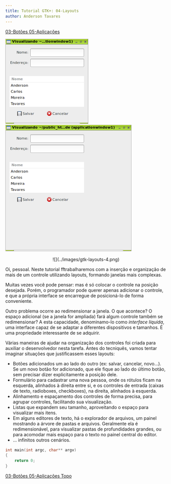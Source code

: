 ```yaml
---
title: Tutorial GTK+: 04-Layouts
author: Anderson Tavares
---
```


<div class="tutlinks">
  <span class="linkesquerdo"><a href=
    "2015-02-07-tut-gtk-03-botoes.html">03-Botões
  </a></span><span class="linkdireito"><a href=
    "2015-02-09-tut-gtk-05-aplicacoes.html">05-Aplicações
</a></span>
</div>

<span style="vertical-align:top;">![](../images/gtk-layouts-3.png)</span>![](../images/gtk-layouts-5.png)
<div style="text-align:center;">![](../images/gtk-layouts-4.png)</div>

Oi, pessoal. Neste tutorial fftrabalharemos com a inserção e organização de mais de um controle utilizando layouts, formando janelas mais complexas.

Muitas vezes você pode pensar: mas é só colocar o controle na posição desejada. Porém, o programador pode querer apenas adicionar o controle, e que a própria interface se encarregue de posicioná-lo de forma conveniente.

Outro problema ocorre ao redimensionar a janela. O que acontece? O espaço adicional (se a janela for ampliada) fará algum controle também se redimensionar? A esta capacidade, denominamo-lo como *interface líquida*, uma interface capaz de se adaptar a diferentes dispositivos e tamanhos. É uma propriedade interessante de se adquirir.

Várias maneiras de ajudar na organização dos controles foi criada para auxiliar o desenvolvedor nesta tarefa. Antes do tecniquês, vamos tentar imaginar situações que justificassem esses layouts:

- Botões adicionados um ao lado do outro (ex: salvar, cancelar, novo...). Se um novo botão for adicionado, que ele fique ao lado do último botão, sem precisar dizer explicitamente a posição dele.
- Formulário para cadastrar uma nova pessoa, onde os rótulos ficam na esquerda, alinhados à direita entre si, e os controles de entrada (caixas de texto, radioboxes, checkboxes), na direita, alinhados à esquerda.
- Alinhamento e espaçamento dos controles de forma precisa, para agrupar controles, facilitando sua visualização.
- Listas que expandem seu tamanho, aproveitando o espaço para visualizar mais itens.
- Em alguns editores de texto, há o explorador de arquivos, um painel mostrando a árvore de pastas e arquivos. Geralmente ela é redimensionável, para visualizar pastas de profundidades grandes, ou para acomodar mais espaço para o texto no painel central do editor.
- ... infinitos outros cenários.

``` c
int main(int argc, char** argv)
{
	return 0;
}
```

<div class="tutlinks">
  <span class="linkesquerdo"><a href=
    "2015-02-07-tut-gtk-03-botoes.html">03-Botões
  </a></span><span class="linkdireito"><a href=
    "2015-02-09-tut-gtk-05-aplicacoes.html">05-Aplicações
</a></span><span class="linkcentral"><a href=
    "#">Topo
</a></span>
</div>